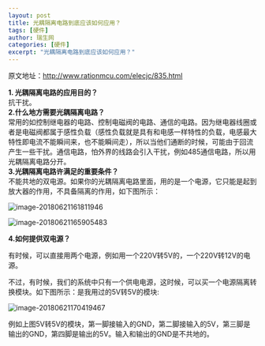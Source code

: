 ```yaml
---
layout: post  
title: 光耦隔离电路到底应该如何应用？  
tags: [硬件]
author: 瑞生网  
categories: [硬件]  
excerpt: "光耦隔离电路到底应该如何应用？"  
---
```


原文地址：http://www.rationmcu.com/elecjc/835.html  

**1. 光耦隔离电路的应用目的？**  
抗干扰。  
**2.什么地方需要光耦隔离电路？**  
常用的如控制继电器的电路、控制电磁阀的电路、通信的电路。因为继电器线圈或者是电磁阀都属于感性负载（感性负载就是具有和电感一样特性的负载，电感最大特性即电流不能瞬间来，也不能瞬间走），所以当他们通断的时候，可能由于回流产生一些干扰。通信电路，怕外界的线路会引入干扰，例如485通信电路，所以用光耦隔离电路分开。  
**3.光耦隔离电路许满足的重要条件？**  
不能共地的双电源。如果你的光耦隔离电路里面，用的是一个电源，它只能是起到放大器的作用，不具备隔离的作用，如下图所示：  

![image-20180621161811946]({{site.baseurl}}/assets/images/hardware/image-20180621161811946.png)  

![image-20180621165905483]({{site.baseurl}}/assets/images/hardware/image-20180621165905483.png)

**4.如何提供双电源？**

有时候，可以直接用两个电源，例如用一个220V转5V的，一个220V转12V的电源。  

不过，有时候，我们的系统中只有一个供电电源，这时候，可以买一个电源隔离转换模块。如下图所示：是我用过的5V转5V的模块:  

![image-20180621170419467]({{site.baseurl}}/assets/images/hardware/image-20180621170419467.png)

例如上图5V转5V的模块，第一脚接输入的GND，第二脚接输入的5V，第三脚是输出的GND，第四脚是输出的5V。输入和输出的GND是不共地的。  